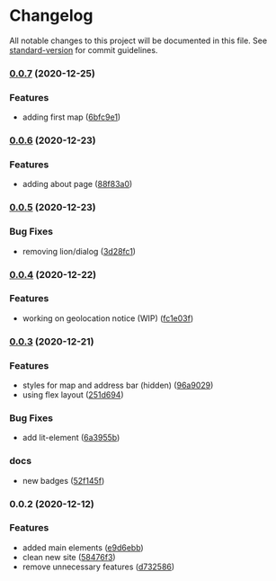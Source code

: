# Changelog

All notable changes to this project will be documented in this file. See [standard-version](https://github.com/conventional-changelog/standard-version) for commit guidelines.

### [0.0.7](https://github.com/jdvivar/masa-madre/compare/v0.0.6...v0.0.7) (2020-12-25)


### Features

* adding first map ([6bfc9e1](https://github.com/jdvivar/masa-madre/commit/6bfc9e1f5304ae3f21171a38ef884b1a44f9ea43))

### [0.0.6](https://github.com/jdvivar/masa-madre/compare/v0.0.5...v0.0.6) (2020-12-23)


### Features

* adding about page ([88f83a0](https://github.com/jdvivar/masa-madre/commit/88f83a004ba80d28f296611c9135c0c7d3f8112a))

### [0.0.5](https://github.com/jdvivar/masa-madre/compare/v0.0.4...v0.0.5) (2020-12-23)


### Bug Fixes

* removing lion/dialog ([3d28fc1](https://github.com/jdvivar/masa-madre/commit/3d28fc118f5c54ac2ac8f6e64743a7047eddef34))

### [0.0.4](https://github.com/jdvivar/masa-madre/compare/v0.0.3...v0.0.4) (2020-12-22)


### Features

* working on geolocation notice (WIP) ([fc1e03f](https://github.com/jdvivar/masa-madre/commit/fc1e03f852fa05c86d9351cf7afe5b3a2caa01fc))

### [0.0.3](https://github.com/jdvivar/masa-madre/compare/v0.0.2...v0.0.3) (2020-12-21)


### Features

* styles for map and address bar (hidden) ([96a9029](https://github.com/jdvivar/masa-madre/commit/96a9029ca9e7d0004f1c231c19001879394d6822))
* using flex layout ([251d694](https://github.com/jdvivar/masa-madre/commit/251d694f5fe803cfe731c6fe3013dea91cae1fe2))


### Bug Fixes

* add lit-element ([6a3955b](https://github.com/jdvivar/masa-madre/commit/6a3955b328c3e499c0ea2d281b004d7686887bc7))


### docs

* new badges ([52f145f](https://github.com/jdvivar/masa-madre/commit/52f145fac688c1438a9ddff461c2a14ef546fa61))

### 0.0.2 (2020-12-12)


### Features

* added main elements ([e9d6ebb](https://github.com/jdvivar/masa-madre/commit/e9d6ebb782f26d0de106244b759a3f8c92ac22de))
* clean new site ([58476f3](https://github.com/jdvivar/masa-madre/commit/58476f3c756e74de41684c2ec605a4303c8eb7fe))
* remove unnecessary features ([d732586](https://github.com/jdvivar/masa-madre/commit/d732586b936d845a5c10bf00c5b9a98369508824))
